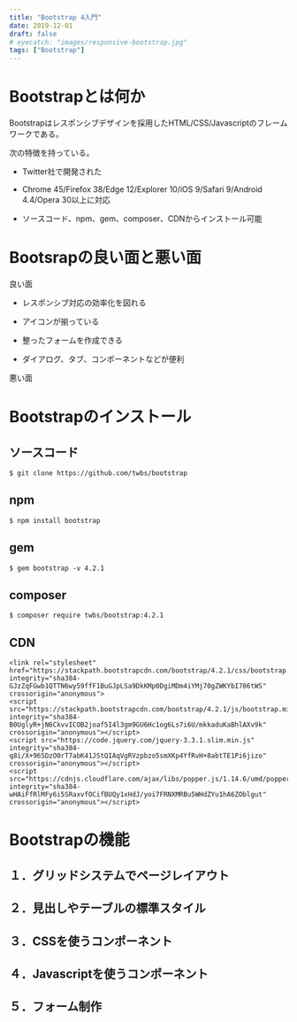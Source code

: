 ```yaml
---
title: "Bootstrap 4入門"
date: 2019-12-01
draft: false
# eyecatch: "images/responsive-bootstrap.jpg"
tags: ["Bootstrap"]
---
```


# Bootstrapとは何か

Bootstrapはレスポンシブデザインを採用したHTML/CSS/Javascriptのフレームワークである。

次の特徴を持っている。

- Twitter社で開発された

- Chrome 45/Firefox 38/Edge 12/Explorer 10/iOS 9/Safari 9/Android 4.4/Opera 30以上に対応

- ソースコード、npm、gem、composer、CDNからインストール可能

# Bootsrapの良い面と悪い面

良い面

- レスポンシブ対応の効率化を図れる

- アイコンが揃っている

- 整ったフォームを作成できる

- ダイアログ、タブ、コンポーネントなどが便利

悪い面


# Bootstrapのインストール

## ソースコード

```
$ git clone https://github.com/twbs/bootstrap
```

## npm

```
$ npm install bootstrap
```

## gem

```
$ gem bootstrap -v 4.2.1
```

## composer

```
$ composer require twbs/bootstrap:4.2.1
```

## CDN

```
<link rel="stylesheet" href="https://stackpath.bootstrapcdn.com/bootstrap/4.2.1/css/bootstrap.min.css" integrity="sha384-GJzZqFGwb1QTTN6wy59ffF1BuGJpLSa9DkKMp0DgiMDm4iYMj70gZWKYbI706tWS" crossorigin="anonymous">
<script src="https://stackpath.bootstrapcdn.com/bootstrap/4.2.1/js/bootstrap.min.js" integrity="sha384-B0UglyR+jN6CkvvICOB2joaf5I4l3gm9GU6Hc1og6Ls7i6U/mkkaduKaBhlAXv9k" crossorigin="anonymous"></script>
<script src="https://code.jquery.com/jquery-3.3.1.slim.min.js" integrity="sha384-q8i/X+965DzO0rT7abK41JStQIAqVgRVzpbzo5smXKp4YfRvH+8abtTE1Pi6jizo" crossorigin="anonymous"></script>
<script src="https://cdnjs.cloudflare.com/ajax/libs/popper.js/1.14.6/umd/popper.min.js" integrity="sha384-wHAiFfRlMFy6i5SRaxvfOCifBUQy1xHdJ/yoi7FRNXMRBu5WHdZYu1hA6ZOblgut" crossorigin="anonymous"></script>
```

# Bootstrapの機能

## １．グリッドシステムでページレイアウト

## ２．見出しやテーブルの標準スタイル

## ３．CSSを使うコンポーネント

## ４．Javascriptを使うコンポーネント

## ５．フォーム制作





